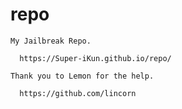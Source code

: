 # repo

	My Jailbreak Repo.

	  https://Super-iKun.github.io/repo/

	Thank you to Lemon for the help.

	  https://github.com/lincorn

